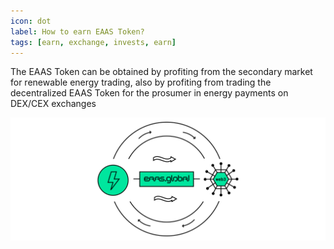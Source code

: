 ```yaml
---
icon: dot
label: How to earn EAAS Token?
tags: [earn, exchange, invests, earn]
---
```


The EAAS Token can be obtained by profiting from the secondary market for renewable
energy trading, also by profiting from trading the decentralized EAAS Token for the
prosumer in energy payments on DEX/CEX exchanges


![](src/headers/eaas_global_web3.png)